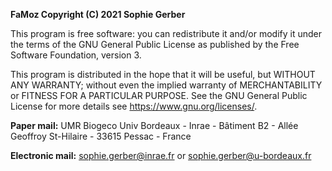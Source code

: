 
**FaMoz Copyright (C) 2021 Sophie Gerber**

This program is free software: you can redistribute it and/or modify it under the terms of the GNU General Public License as published by the Free Software Foundation, version 3.

This program is distributed in the hope that it will be useful, but WITHOUT ANY WARRANTY; without even the implied warranty of MERCHANTABILITY or FITNESS FOR A PARTICULAR PURPOSE.
See the GNU General Public License for more details see https://www.gnu.org/licenses/.

**Paper mail:** UMR Biogeco Univ Bordeaux - Inrae - Bâtiment B2 - Allée Geoffroy St-Hilaire - 33615 Pessac - France

**Electronic mail:** sophie.gerber@inrae.fr or sophie.gerber@u-bordeaux.fr
